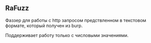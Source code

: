 ## RaFuzz

Фаззер для работы с http запросом предствленном в текстовом формате, который
получен из burp.

Поддерживает работу только с числовыми значениями.

